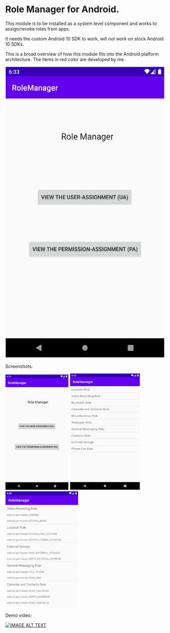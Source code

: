 # Role Manager for Android.

This module is to be installed as a system level component and works to assign/revoke roles from apps.

It needs the custom Android 10 SDK to work, will not work on stock Android 10 SDKs.

This is a broad overview of how this module fits into the Android platform architecture. The items in red color are developed by me.

![alt text](https://github.com/samtronxindia/SamirRoleManager/blob/master/RoleManager.png?raw=true)

Screenshots:

<p float="left">
  <img src="/RoleManagerUI.png" width="200" />
  <img src="/PA.png" width="220" /> 
  <img src="/UA.png" width="230" />
</p>


Demo video:

[![IMAGE ALT TEXT](http://img.youtube.com/vi/YiQoUr_I2jQ/0.jpg)](http://www.youtube.com/watch?v=YiQoUr_I2jQ "Dissertation Demo for Samir Talegaon")
